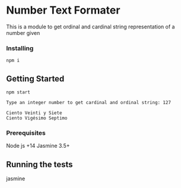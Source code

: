 # Number Text Formater

This is a module to get ordinal and cardinal string representation of a number given

### Installing

```
npm i
```

## Getting Started

```
npm start
```

```
Type an integer number to get cardinal and ordinal string: 127

Ciento Veinti y Siete 
Ciento Vigésimo Septimo 
```

### Prerequisites

Node js +14
Jasmine 3.5+

## Running the tests

jasmine 